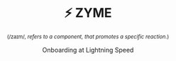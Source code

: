 <h1 align="center">⚡️ ZYME</h1>

<p align="center"><sup>(/zaɪm/, <em>refers to a component, that promotes a specific reaction.</em>)</sup></p>

<p align="center">Onboarding at Lightning Speed</p>
